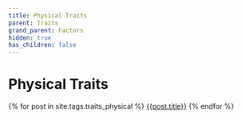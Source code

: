 ```yaml
---
title: Physical Traits
parent: Traits
grand_parent: Factors
hidden: true
has_children: false
---
```


# Physical Traits

{% for post in site.tags.traits_physical %}
[{{post.title}}](/cosmos/Factors/Traits/{{post.url}})
{% endfor %}
